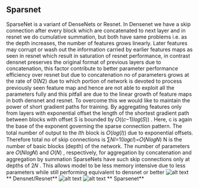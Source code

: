 ## Sparsnet

SparseNet is a variant of DenseNets or Resnet. In Densenet we have a skip connection after every block which are concatenated to next layer and in resnet we do cumulative summation, but both have same problems i.e. as the depth increases, the number of features grows linearly. Later features may corrupt or wash out the information carried by earlier features maps as seen in resnet which result in saturation of resnet performance, in contrast densnet preserves the original format of previous layers due to concatenation, this factor contribute to better parameter performance efficiency over resnet but due to concatenation no of parameters grows at the rate of  0(𝑁2)  due to which portion of network is devoted to process previously seen feature map and hence are not able to exploit all the parameters fully and this pitfall are due to the linear growth of feature maps in both densnet and resnet. To overcome this we would like to maintain the power of short gradient paths for training. By aggregating features only from layers with exponential offset the length of the shortest gradient path between blocks with offset S is bounded by  𝑂((𝑐−1)𝑙𝑜𝑔(𝑆)) . Here, c is again the base of the exponent governing the sparse connection pattern. The total number of output to the  𝑙𝑡ℎ  block is  𝑂(𝑙𝑜𝑔(𝑙)) due to exponential offsets. Therefore total no of skip connections is
∑𝑁𝑙=1(𝑙𝑜𝑔𝑐𝑙)=𝑂(𝑁𝑙𝑜𝑔𝑁) 
N is the number of basic blocks (depth) of the network.
The number of parameters are  𝑂(𝑁𝑙𝑜𝑔𝑁)  and  𝑂(𝑁) , respectively, for aggregation by concatenation and aggregation by summation
SparseNets have such skip connections only at depths of  2𝑁 . This allows model to be less memory intensive due to less parameters while still performing equivalent to densnet or better
![alt text](https://lh3.googleusercontent.com/ar5begWFXAGXPVDeIORZB_iD4OrsAe6dR-yyfEjCNhR8fnt-LnnFcRDUrecj7era4845nS8iyolaWmN0GaTCo114I9WmTSTo0cTIGBQnVwzvJ9yrVa0Fm0TYUnxphcHbQC5pAoWe=w2400)
** Densnet/Resnet**
![alt text](https://lh3.googleusercontent.com/pJosUXvPpuMJu87oi0gb351VelsWpLkbcX6TXx5i1qh_QOaMEPgeJS-Ikg3Dilfue6qDNnfOblaOpc8BUJOzgY4yPE23QxOBttS268ojfYJajR7uBGg__cNisOUUIp0f-vNfx7zi=w2400)
![alt text](https://lh3.googleusercontent.com/EnnfenqM7PICFgtcfxgVO0PWJOCbpFFCCq0DDSRhBoZU63ZgZUzqAsGWx0tSZCbULSNwqfBDEr41Q0enZUJXAUON3j2s30aqosQZrrsgBHWHjWJpB4Xo5bBlm-NvmBkkXJNOTRMp=w2400)
** Sparsenet**
